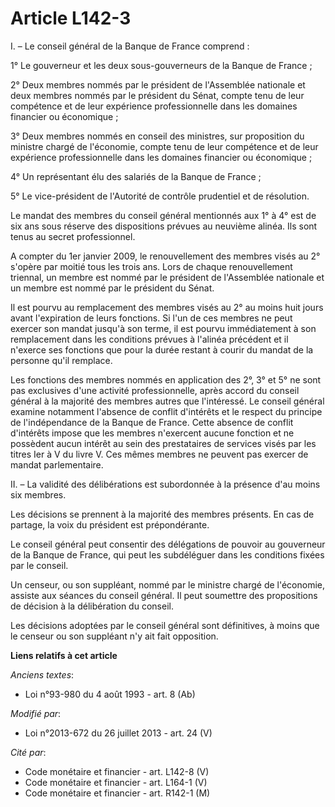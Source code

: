# Article L142-3

I. – Le conseil général de la Banque de France comprend :

1° Le gouverneur et les deux sous-gouverneurs de la Banque de France ;

2° Deux membres nommés par le président de l'Assemblée nationale et deux membres nommés par le président du Sénat, compte
tenu de leur compétence et de leur expérience professionnelle dans les domaines financier ou économique ;

3° Deux membres nommés en conseil des ministres, sur proposition du ministre chargé de l'économie, compte tenu de leur
compétence et de leur expérience professionnelle dans les domaines financier ou économique ;

4° Un représentant élu des salariés de la Banque de France ;

5° Le vice-président de l'Autorité de contrôle prudentiel et de résolution.

Le mandat des membres du conseil général mentionnés aux 1° à 4° est de six ans sous réserve des dispositions prévues au
neuvième alinéa. Ils sont tenus au secret professionnel.

A compter du 1er janvier 2009, le renouvellement des membres visés au 2° s'opère par moitié tous les trois ans. Lors de
chaque renouvellement triennal, un membre est nommé par le président de l'Assemblée nationale et un membre est nommé par le
président du Sénat.

Il est pourvu au remplacement des membres visés au 2° au moins huit jours avant l'expiration de leurs fonctions. Si l'un de
ces membres ne peut exercer son mandat jusqu'à son terme, il est pourvu immédiatement à son remplacement dans les conditions
prévues à l'alinéa précédent et il n'exerce ses fonctions que pour la durée restant à courir du mandat de la personne qu'il
remplace.

Les fonctions des membres nommés en application des 2°, 3° et 5° ne sont pas exclusives d'une activité professionnelle, après
accord du conseil général à la majorité des membres autres que l'intéressé. Le conseil général examine notamment l'absence de
conflit d'intérêts et le respect du principe de l'indépendance de la Banque de France. Cette absence de conflit d'intérêts
impose que les membres n'exercent aucune fonction et ne possèdent aucun intérêt au sein des prestataires de services visés
par les titres Ier à V du livre V. Ces mêmes membres ne peuvent pas exercer de mandat parlementaire.

II. – La validité des délibérations est subordonnée à la présence d'au moins six membres.

Les décisions se prennent à la majorité des membres présents. En cas de partage, la voix du président est prépondérante.

Le conseil général peut consentir des délégations de pouvoir au gouverneur de la Banque de France, qui peut les subdéléguer
dans les conditions fixées par le conseil.

Un censeur, ou son suppléant, nommé par le ministre chargé de l'économie, assiste aux séances du conseil général. Il peut
soumettre des propositions de décision à la délibération du conseil.

Les décisions adoptées par le conseil général sont définitives, à moins que le censeur ou son suppléant n'y ait fait
opposition.

**Liens relatifs à cet article**

_Anciens textes_:

  - Loi n°93-980 du 4 août 1993 - art. 8 (Ab)

_Modifié par_:

  - Loi n°2013-672 du 26 juillet 2013 - art. 24 (V)

_Cité par_:

  - Code monétaire et financier - art. L142-8 (V)
  - Code monétaire et financier - art. L164-1 (V)
  - Code monétaire et financier - art. R142-1 (M)
